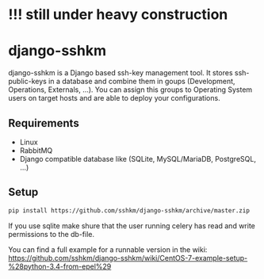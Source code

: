 # !!! still under heavy construction

# django-sshkm
django-sshkm is a Django based ssh-key management tool.
It stores ssh-public-keys in a database and combine them in goups (Development, Operations, Externals, ...). You can assign this groups to Operating System users on target hosts and are able to deploy your configurations.

## Requirements
- Linux
- RabbitMQ
- Django compatible database like (SQLite, MySQL/MariaDB, PostgreSQL, ...)

## Setup
```bash
pip install https://github.com/sshkm/django-sshkm/archive/master.zip
```
If you use sqlite make shure that the user running celery has read and write permissions to the db-file.

You can find a full example for a runnable version in the wiki: https://github.com/sshkm/django-sshkm/wiki/CentOS-7-example-setup-%28python-3.4-from-epel%29

